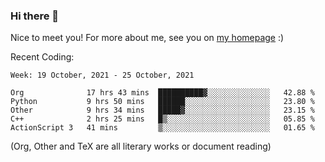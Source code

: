 ### Hi there 👋

Nice to meet you! For more about me, see you on [my homepage](https://jiayipan.me) :)


Recent Coding:
<!--START_SECTION:waka-->
```text
Week: 19 October, 2021 - 25 October, 2021

Org              17 hrs 43 mins  ██████████▓░░░░░░░░░░░░░░   42.88 % 
Python           9 hrs 50 mins   ██████░░░░░░░░░░░░░░░░░░░   23.80 % 
Other            9 hrs 34 mins   █████▓░░░░░░░░░░░░░░░░░░░   23.15 % 
C++              2 hrs 25 mins   █▒░░░░░░░░░░░░░░░░░░░░░░░   05.85 % 
ActionScript 3   41 mins         ▒░░░░░░░░░░░░░░░░░░░░░░░░   01.65 % 
```
<!--END_SECTION:waka-->
(Org, Other and TeX are all literary works or document reading)
